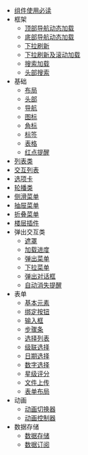 * [组件使用必读](controls/README.md)
* 框架
  * [顶部导航动态加载](controls/main/tab-head-dynamic.md)
  * [底部导航动态加载](controls/main/tab-foot-dynamic.md)
  * [下拉刷新](controls/main/pullrefresh.md)
  * [下拉刷新及滚动加载](controls/main/list.md)
  * [搜索加载](controls/main/searchbar.md)
  * [头部搜索](controls/main/searchbar-head.md)
* 基础
  * [布局](controls/base/layout.md)
  * [头部](controls/base/header.md)
  * [导航](controls/base/nav.md)
  * [图标](controls/base/icons.md)
  * [角标](controls/base/sub.md)
  * [标签](controls/base/tag.md)
  * [表格](controls/base/table.md)
  * [红点提醒](controls/base/badges.md)
* [列表类](controls/main/list-layout.md)
* [交互列表](controls/main/listview.md)
* [选项卡](controls/main/tab.md)
* [轮播类](controls/main/slide.md)
* [侧滑菜单](controls/main/sidebar.md)
* [抽屉菜单](controls/main/swipe.md)
* [折叠菜单](controls/main/accordion.md)
* [楼层插件](controls/main/floor.md)
* 弹出交互类
  * [遮罩](controls/main/mask.md)
  * [加载进度](controls/main/loading.md)
  * [弹出菜单](controls/main/actionsheet.md)
  * [下拉菜单](controls/main/dropdown.md)
  * [弹出对话框](controls/main/dialog.md)
  * [自动消失提醒](controls/main/hint.md)
* 表单
  * [基本元素](controls/form/form.md)
  * [绑定按钮](controls/main/btn.md)
  * [输入框](controls/main/input.md)
  * [步骤条](controls/main/stepbar.md)
  * [选择列表](controls/main/select.md)
  * [级联选择](controls/main/levelselect.md)
  * [日期选择](controls/main/pickerdate.md)
  * [数字选择](controls/main/number.md)
  * [星级评分](controls/main/rating.md)
  * [文件上传](controls/main/upload.md)
  * [表单布局](controls/form/form-view.md)
* 动画
  * [动画切换器](controls/main/toggle.md)
  * [动画控制器](controls/main/animate.md)
* 数据存储
  * [数据存储](controls/main/storage.md)
  * [数据订阅](controls/main/store.md)
